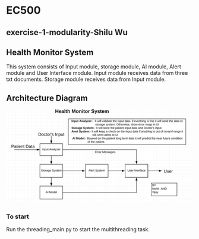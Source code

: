 # EC500

## exercise-1-modularity-Shilu Wu

## Health Monitor System
This system consists of Input module, storage module, AI module, Alert module and User Interface module.
Input module receives data from three txt documents. Storage module receives data from Input module.

## Architecture Diagram
![](https://github.com/ec500-software-engineering/exercise-1-modularity-shiluwu23/blob/master/Health_Monitor_system_diagram.png)
### To start
Run the threading_main.py to start the multithreading task.
